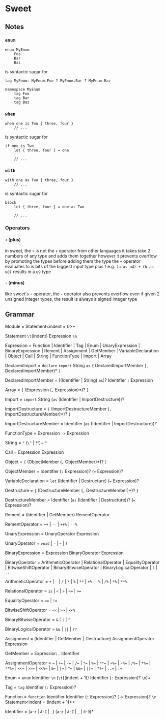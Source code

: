 # Sweet

## Notes

### `enum`

```sw
enum MyEnum
	Foo
	Bar
	Baz
```

is syntactic sugar for

```sw
tag MyEnum: MyEnum.Foo ? MyEnum.Bar ? MyEnum.Baz

namespace MyEnum
	tag Foo
	tag Bar
	tag Baz
```

### `when`

```sw
when one is Two { three, four }
	// ...
```

is syntactic sugar for

```sw
if one is Two
	let { three, four } = one

	// ...
```

### `with`

```sw
with one as Two { three, four }
	// ...
```

is syntactic sugar for

```sw
block
	let { three, four } = one as Two

	// ...
```

### Operators

#### `+` (plus)

in sweet, the `+` is not the `+` operator from other languages
it takes take 2 numbers of any type and adds them together
however it prevents overflow by promoting the types before adding them
the type the `+` operator evaluates to is bits of the biggest input type plus 1
e.g. `(a as u4) + (b as u8)` results in a `u9` type

#### `-` (minus)

like sweet's `+` operator, the `-` operator also prevents overflow
even if given 2 unsigned integer types, the result is always a signed integer type

## Grammar

Module = Statement\<indent = 0>+

Statement `\t`{indent} Expression `\n`

Expression = Function | Identifier | Tag | Enum | UnaryExpression | BinaryExpression | Rement | Assignment |
	GetMember | VariableDeclaration | Object | Call | String | FunctionType | Import | Array

DeclaredImport = `declare` `import` String `as` `{` DeclaredImportMember (`,` DeclaredImportMember)* `}`

DeclaredImportMember = ((Identifier | String) `as`)? Identifier `:` Expression

Array = `[` (Expression (`,` Expression)*)? `]`

Import = `import` String (`as` (Identifier | ImportDestructure))?

ImportDestructure = `{` (ImportDestructureMember (`,` ImportDestructureMember)*)? `}`

ImportDestructureMember = Identifier (`as` (Identifier | ImportDestructure))?

FunctionType = Expression `->` Expression

String = `"` (`\"` | !`"`)+ `"`

Call = Expression Expression

Object = `{` (ObjectMember (`,` ObjectMember)*)? `}`

ObjectMember = Identifier (`:` Expression)? (`=` Expression)?

VariableDeclaration = `let` (Identifier | Destructure) (`=` Expression)?

Destructure = `{` (DestructureMember (`,` DestructureMember)*)? `}`

DestructureMember = Identifier (`as` (Identifier | Destructure))? (`=` Expression)?

Rement = (Identifier | GetMember) RementOperator

RementOperator = `++` | `--` | `++%` | `--%`

UnaryExpression = UnaryOperator Expression

UnaryOperator = `void` | `-` | `~` | `!`

BinaryExpression = Expression BinaryOperator Expression

BinaryOperator = ArithmeticOperator | RelationalOperator | EqualityOperator | BitwiseShiftOperator |
	BinaryBitwiseOperator | BinaryLogicalOperator | `?` | `..`

ArithmeticOperator = `+` | `-` | `/` | `*` | `%` | `**` | `+%` | `-%` | `/%` | `*%` | `**%`

RelationalOperator = `is` | `<` | `>` | `<=` | `>=`

EqualityOperator = `==` | `!=`

BitwiseShiftOperator = `<<` | `>>` | `<<%`

BinaryBitwiseOperator = `&` | `|` | `^`

BinaryLogicalOperator = `&&` | `||` | `??`

Assignment = (Identifier | GetMember | Destructure) AssignmentOperator Expression

GetMember = Expression `.` Identifier

AssignmentOperator = `=` | `+=` | `-=` | `/=` | `*=` | `%=` | `**=` | `+%=` | `-%=` | `/%=` | `*%=` | `**%=` | `<<=` |
	`>>=` | `<<%=` | `&=` | `|=` | `^=` | `&&=` | `||=` | `??=` | `..=` | `:=`

Enum = `enum` Identifier `\n` (`\t`{(indent + 1)} Identifier (`:` Expression)? `\n`)+

Tag = `tag` Identifier (`:` Expression)?

Function = `function` Identifier Identifier (`:` Expression)? (`->` Expression)? `\n` Statement\<indent = (indent + 1)>+

Identifier = (`a`-`z` | `A`-`Z` | `_`) (`a`-`z` | `A`-`Z` | `_` | `0`-`9`)*
